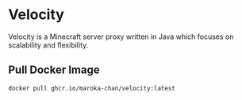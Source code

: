 # Velocity

Velocity is a Minecraft server proxy written in Java which focuses on scalability and flexibility.

## Pull Docker Image
```
docker pull ghcr.io/maroka-chan/velocity:latest
```
